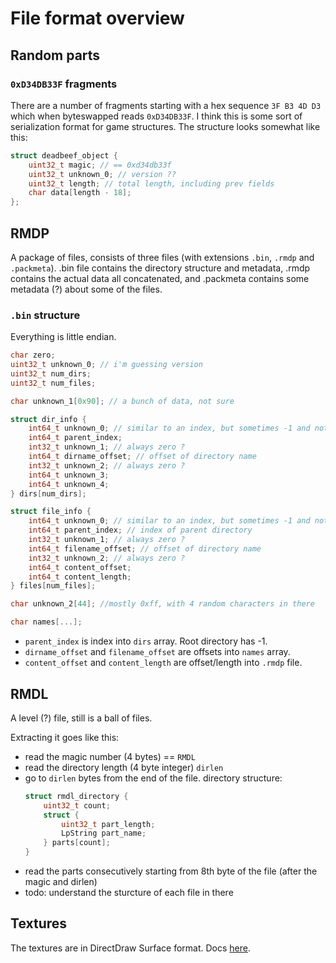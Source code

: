 # File format overview

## Random parts

### `0xD34DB33F` fragments

There are a number of fragments starting with a hex sequence `3F B3 4D D3` which when byteswapped reads `0xD34DB33F`. I think this is some sort of serialization format for game structures. The structure looks somewhat like this:

```c
struct deadbeef_object {
    uint32_t magic; // == 0xd34db33f
    uint32_t unknown_0; // version ??
    uint32_t length; // total length, including prev fields
    char data[length - 18];
};
```

## RMDP

A package of files, consists of three files (with extensions `.bin`, `.rmdp` and `.packmeta`). .bin file contains the directory structure and metadata, .rmdp contains the actual data all concatenated, and .packmeta contains some metadata (?) about some of the files.

### `.bin` structure

Everything is little endian.

```c
char zero;
uint32_t unknown_0; // i'm guessing version
uint32_t num_dirs;
uint32_t num_files;

char unknown_1[0x90]; // a bunch of data, not sure

struct dir_info {
    int64_t unknown_0; // similar to an index, but sometimes -1 and not completely sorted
    int64_t parent_index;
    int32_t unknown_1; // always zero ?
    int64_t dirname_offset; // offset of directory name
    int32_t unknown_2; // always zero ?
    int64_t unknown_3;
    int64_t unknown_4;
} dirs[num_dirs];

struct file_info {
    int64_t unknown_0; // similar to an index, but sometimes -1 and not completely sorted
    int64_t parent_index; // index of parent directory
    int32_t unknown_1; // always zero ?
    int64_t filename_offset; // offset of directory name
    int32_t unknown_2; // always zero ?
    int64_t content_offset;
    int64_t content_length;
} files[num_files];

char unknown_2[44]; //mostly 0xff, with 4 random characters in there

char names[...];
```

- `parent_index` is index into `dirs` array. Root directory has -1.
- `dirname_offset` and `filename_offset` are offsets into `names` array.
- `content_offset` and `content_length` are offset/length into `.rmdp` file.

## RMDL

A level (?) file, still is a ball of files.

Extracting it goes like this:

- read the magic number (4 bytes) == `RMDL`
- read the directory length (4 byte integer) `dirlen`
- go to `dirlen` bytes from the end of the file. directory structure:
  ```c
  struct rmdl_directory {
      uint32_t count;
      struct {
          uint32_t part_length;
          LpString part_name;
      } parts[count];
  }
  ```
- read the parts consecutively starting from 8th byte of the file (after the magic and dirlen)
- todo: understand the sturcture of each file in there

## Textures

The textures are in DirectDraw Surface format. Docs [here](https://docs.microsoft.com/en-us/windows/win32/direct3ddds/dx-graphics-dds-pguide?redirectedfrom=MSDN).